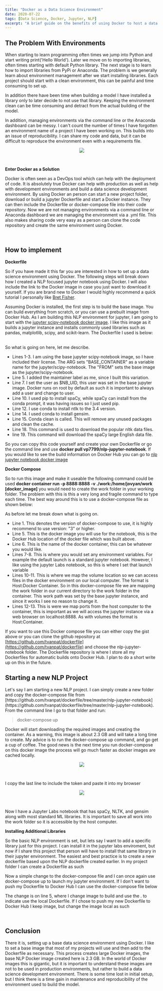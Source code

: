 ```yaml
---
title: "Docker as a Data Science Environment"
date: 2020-07-22
tags: [Data Science, Docker, Jupyter, NLP]
excerpt: "A brief guide on the benefits of using Docker to host a data science environments and the benefits"
---
```


<H2>The Problem With Environments</H2>

When starting to learn programming often times we jump into Python and start writing print('Hello World').  Later we move on to importing libraries, often times starting with default Python library.  The next stage is to learn how to import libraries from PyPi or Anaconda.  The problem is we generally learn about environment management after we start installing libraries.  Each project should start with a clean environment, this can be painful and time consuming to set up.  

In addition there have been time when building a model I have installed a library only to later decide to not use that library.  Keeping the environment clean can be time consuming and detract from the actual building of the model.  

In addition, managing environments via the command line or the Anaconda dashboard can be messy.  I can't count the number of times I have forgotten an environment name of a project I have been working on.  This builds into an issue of reproducibility.  I can share my code and data, but it can be difficult to reproduce the environment even with a requirements file.

<p align="center">
  <img src="/images/blog/2020-07-22/docker-ship.jpg" />
</p>
<br>

<strong>Enter Docker as a Solution</strong>

Docker is often seen as a DevOps tool which can help with the deployment of code.  It is absolutely true Docker can help with production as well as help with development environments and build a data science development environment.  By using Docker an person can start a new project folder, download or build a jupyter Dockerfile and start a Docker instance.  They can then include the Dockerfile or docker-compose file into their code repository.  Now we are not managing environments via a command line or Anaconda dashboard we are managing the environment via a .yml file.  This also makes sharing code very easy as a person can clone the code repository and create the same environment using Docker.

<br>

<H2>How to implement</H2>

<strong>Dockerfile</strong>

So if you have made it this far you are interested in how to set up a data science environment using Docker.  The following steps will break down how I created a NLP focused jupyter notebook using Docker.  I will also include the link to the Docker image in case you just want to download it yourself.  If you are brand new to Docker I would highly recommend a quick tutorial I personally like [Bret Fisher](https://www.bretfisher.com/).

Assuming Docker is installed, the first step is to build the base image.  You can build everything from scratch, or you can use a prebuilt image from Docker Hub.  As I am building this NLP environment for jupyter, I am going to start with the [jupyter scipy-notebook docker image](https://hub.docker.com/r/jupyter/scipy-notebook).  I like this image as it builds a jupyter instance and installs commonly used libraries such as pandas, matplotlib, scipy, and scikit-learn.  The Dockerfile I used is below:

<script src="https://gist.github.com/tvanpat/2d92038745c78f2a12cc2321fc57ae33.js"></script>

<br>
So what is going on here, let me describe.

<ul>
  <li>Lines 1-3.  I am using the base jupyter scipy-notebook image, so I have included their license.  The ARG sets "BASE_CONTAINER" as a variable name for the jupyter/scipy-notebook.  The "FROM" sets the base image as the jupyter/scipy-notebook.</li>
  <li>Line 5. I added the maintainer label as me, since I built this variation.</li>
  <li>Line 7. I set the user as $NB_UID, this user was set in the base jupyter image.  Docker runs on root by default as such it is important to always add a user and change to user.</li>
  <li>Line 10.  I used pip to install spaCy, while spaCy can install from the conda prompt, it was having issues so I just used pip.</li>
  <li>Line 12.  I use conda to install ntlk to the 3.4 version.</li>
  <li>Line 14.  I used conda to install gensim.</li>
  <li>Line 15. Conda clean is called.  This will remove any unused packages and clean the cache.</li>
  <li>Line 18. This command is used to download the popular nltk data files.</li>
  <li>line 19. This command will download the spaCy large English data file.</li>
</ul>

So you can copy this code yourself and create your own Dockerfile or go the command line and use <strong>docker pull vp7799/nlp-jupyter-notebook</strong>.  If you would like to see the build information on Docker Hub you can go to [nlp jupyter notebook docker image](https://hub.docker.com/r/vp7799/nlp-jupyter-notebook)

<strong>Docker Compose</strong>

So to run this image and make it useable the following command could be used  <strong>docker container run -p 8888:8888 -v ./work:/home/jovyan/work [docker_image]</strong> you would need to create the work folder in your working folder.  The problem with this is this a very long and fragile command to type each time.  The best way around this is to use a docker-compose file as shown below:

<script src="https://gist.github.com/tvanpat/672e801f1a49e87cdd65be2a24fcfe37.js"></script>

As before let me break down what is going on.

<ul>
  <li>Line 1. This denotes the version of docker-compose to use, it is highly recommend to use version: "3" or higher.</li>
  <li>Line 5. This is the docker image you will use for the notebook, this is the Docker Hub location of the docker file which was built above.</li>
  <li>Line 6. This is the name of the docker container, this can be whatever you would like.</li>
  <li>Lines 7-8. This is where you would set any environment variables.  For example the default launch is a standard jupyter notebook.  However, I like using the jupyter Labs notebook, so this is where I set that launch variable</li>
  <li>Lines 10-11. This is where we map the volume location so we can access files in the docker environment on our local computer.  The format is Host:Docker Container.  So in this docker-compose file we are mapping the work folder in our current directory to the work folder in the container.  This work path was set by the base jupyter instance, and since it works I see no reason to change it.</li>
  <li>Lines 12-13. This is were we map ports from the host computer to the container, this is important as we will access the jupyter instance via a web browser on localhost:8888.  As with volumes the format is Host:Container.</li>
</ul>

If you want to use this Docker compose file you can either copy the gist above or you can clone the github repository at [https://github.com/tvanpat/dockerfile](https://github.com/tvanpat/dockerfile) and choose the nlp-jupyter-notebook folder.  The Dockerfile repository is where I store all my Dockerfiles for automatic builds onto Docker Hub.  I plan to do a short write up on this in the future.  

<h2>Starting a new NLP Project</h2>
Let's say I am starting a new NLP project.  I can simply create a new folder and copy the docker-compose file from [https://github.com/tvanpat/dockerfile/tree/master/nlp-jupyter-notebook](https://github.com/tvanpat/dockerfile/tree/master/nlp-jupyter-notebook).  From the command line I go to that folder and run:

>docker-compose up

Docker will start downloading the required images and creating the container.  As a warning, this image is about 2.3 GB and will take a long time to create.  My advice is to run the docker-compose up command, and go get a cup of coffee.  The good news is the next time you run docker-compose on this docker image the process will go much faster as docker images are cached locally.

<p align="center">
  <img src="/images/blog/2020-07-22/start-container.PNG" />
</p>
<br>

I copy the last line to include the token and paste it into my browser

<p align="center">
  <img src="/images/blog/2020-07-22/jupyter-start.PNG" />
</p>
<br>

Now I have a Jupyter Labs notebook that has spaCy, NLTK, and gensim along with most standard ML libraries.  It is important to save all work into the work folder so it is accessible by the host computer.  

<strong>Installing Additional Libraries</strong>

So the basic NLP environment is set, but lets say I want to add a specific library just for this project.  I can install it in the jupyter labs enviroment, but now if I share this project that person will have to install that same library in their jupyter environment.  The easiest and best practice is to create a new dockerfile based upon the NLP dockerfile created earlier.  In my project folder I can create a Dockerfile as such

<script src="https://gist.github.com/tvanpat/d4da9054b1e12abb31a747b2628084a7.js"></script>

Now a simple change to the docker-compose file and I can once again use docker-compose up to launch my jupyter environment.  If I don't want to push my Dockerfile to Docker Hub I can use the docker-compose file below

<script src="https://gist.github.com/tvanpat/85f0f69b57dabdc14167ab0a3a8c69cd.js"></script>

The change is on line 5, where I change image to build and use the . to indicate use the local Dockerfile.  If I chose to push my new Dockerfile to Docker Hub I keep image, but change the image local as such

<script src="https://gist.github.com/tvanpat/fc6aa866eb234c08fc870f08837c8f43.js"></script>

<br>

<H2>Conclusion</H2>
There it is, setting up a base data science environment using Docker.  I like to set a base image that most of my projects will use and then add to the Dockerfile as necessary.  This process creates large Docker images, the base NLP Docker image created here is 2.3 GB.  In the world of Docker images this is gigantic, but it is important to understand these images are not to be used in production environments, but rather to build a data science development environment.  There is some time lost in initial setup, but I think there is a time gain in maintenance and reproducibility of the environment used to build the model.
